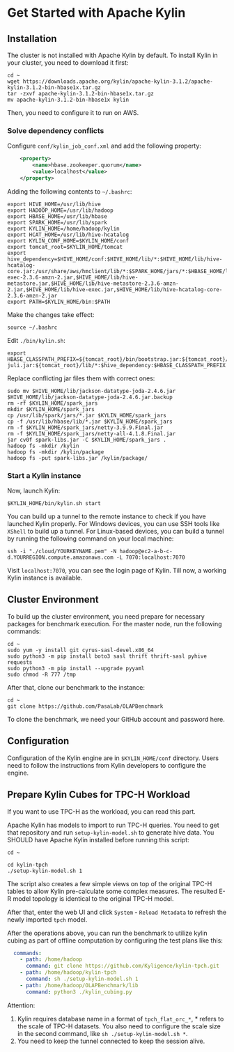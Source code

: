 # Get Started with Apache Kylin
## Installation
The cluster is not installed with Apache Kylin by default. To install Kylin in your cluster, you need to download it first:
```shell
cd ~
wget https://downloads.apache.org/kylin/apache-kylin-3.1.2/apache-kylin-3.1.2-bin-hbase1x.tar.gz
tar -zxvf apache-kylin-3.1.2-bin-hbase1x.tar.gz
mv apache-kylin-3.1.2-bin-hbase1x kylin
```

Then, you need to configure it to run on AWS.

### Solve dependency conflicts
Configure `conf/kylin_job_conf.xml` and add the following property:
```xml
    <property>
        <name>hbase.zookeeper.quorum</name>
        <value>localhost</value>
    </property>
```

Adding the following contents to `~/.bashrc`:
```shell
export HIVE_HOME=/usr/lib/hive
export HADOOP_HOME=/usr/lib/hadoop
export HBASE_HOME=/usr/lib/hbase
export SPARK_HOME=/usr/lib/spark
export KYLIN_HOME=/home/hadoop/kylin
export HCAT_HOME=/usr/lib/hive-hcatalog
export KYLIN_CONF_HOME=$KYLIN_HOME/conf
export tomcat_root=$KYLIN_HOME/tomcat
export hive_dependency=$HIVE_HOME/conf:$HIVE_HOME/lib/*:$HIVE_HOME/lib/hive-hcatalog-core.jar:/usr/share/aws/hmclient/lib/*:$SPARK_HOME/jars/*:$HBASE_HOME/lib/*.jar:$HBASE_HOME/*.jar:$HIVE_HOME/lib/hive-exec-2.3.6-amzn-2.jar,$HIVE_HOME/lib/hive-metastore.jar,$HIVE_HOME/lib/hive-metastore-2.3.6-amzn-2.jar,$HIVE_HOME/lib/hive-exec.jar,$HIVE_HOME/lib/hive-hcatalog-core-2.3.6-amzn-2.jar
export PATH=$KYLIN_HOME/bin:$PATH
```

Make the changes take effect:
```shell
source ~/.bashrc
```

Edit `./bin/kylin.sh`:
```shell
export HBASE_CLASSPATH_PREFIX=${tomcat_root}/bin/bootstrap.jar:${tomcat_root}/bin/tomcat-juli.jar:${tomcat_root}/lib/*:$hive_dependency:$HBASE_CLASSPATH_PREFIX
```

Replace conflicting jar files them with correct ones:
```shell
sudo mv $HIVE_HOME/lib/jackson-datatype-joda-2.4.6.jar $HIVE_HOME/lib/jackson-datatype-joda-2.4.6.jar.backup
rm -rf $KYLIN_HOME/spark_jars
mkdir $KYLIN_HOME/spark_jars
cp /usr/lib/spark/jars/*.jar $KYLIN_HOME/spark_jars
cp -f /usr/lib/hbase/lib/*.jar $KYLIN_HOME/spark_jars
rm -f $KYLIN_HOME/spark_jars/netty-3.9.9.Final.jar 
rm -f $KYLIN_HOME/spark_jars/netty-all-4.1.8.Final.jar
jar cv0f spark-libs.jar -C $KYLIN_HOME/spark_jars .
hadoop fs -mkdir /kylin
hadoop fs -mkdir /kylin/package
hadoop fs -put spark-libs.jar /kylin/package/
```

### Start a Kylin instance
Now, launch Kylin:
```shell
$KYLIN_HOME/bin/kylin.sh start
```

You can build up a tunnel to the remote instance to check if you have launched Kylin properly. For Windows devices, you can use SSH tools like `XShell` to build up a tunnel. For Linux-based devices,
 you can build a tunnel by running the following command on your local machine:
```shell
ssh -i "./cloud/YOURKEYNAME.pem" -N hadoop@ec2-a-b-c-d.YOURREGION.compute.amazonaws.com -L 7070:localhost:7070
```

Visit `localhost:7070`, you can see the login page of Kylin. Till now, a working Kylin instance is available.

## Cluster Environment
To build up the cluster environment, you need prepare for necessary packages for benchmark execution. For the master node, run the following commands:

```shell
cd ~
sudo yum -y install git cyrus-sasl-devel.x86_64
sudo python3 -m pip install boto3 sasl thrift thrift-sasl pyhive requests
sudo python3 -m pip install --upgrade pyyaml
sudo chmod -R 777 /tmp
```

After that, clone our benchmark to the instance:
```shell
cd ~
git clone https://github.com/PasaLab/OLAPBenchmark
```
To clone the benchmark, we need your GitHub account and password here.

## Configuration

Configuration of the Kylin engine are in `$KYLIN_HOME/conf` directory. Users need to follow the instructions from Kylin developers to configure the engine.

## Prepare Kylin Cubes for TPC-H Workload
If you want to use TPC-H as the workload, you can read this part.

Apache Kylin has models to import to run TPC-H queries. You need to get that repository and run `setup-kylin-model.sh` to generate hive data. You SHOULD have Apache Kylin installed before running this script:

```shell
cd ~

cd kylin-tpch
./setup-kylin-model.sh 1
```

The script also creates a few simple views on top of the original TPC-H tables to allow Kylin pre-calculate some complex measures. The resulted E-R model topology is identical to the original TPC-H model.

After that, enter the web UI and click `System` - `Reload Metadata` to refresh the newly imported `tpch` model. 

After the operations above, you can run the benchmark to utilize kylin cubing as part of offline computation by configuring the test plans like this:
```yaml
  commands:
    - path: /home/hadoop
      command: git clone https://github.com/Kyligence/kylin-tpch.git
    - path: /home/hadoop/kylin-tpch
      command: sh ./setup-kylin-model.sh 1
    - path: /home/hadoop/OLAPBenchmark/lib
      command: python3 ./kylin_cubing.py
```

Attention:
1. Kylin requires database name in a format of `tpch_flat_orc_*`, * refers to the scale of TPC-H datasets. You also need to configure the scale size in the second command, like `sh ./setup-kylin-model.sh *`.
2. You need to keep the tunnel connected to keep the session alive.